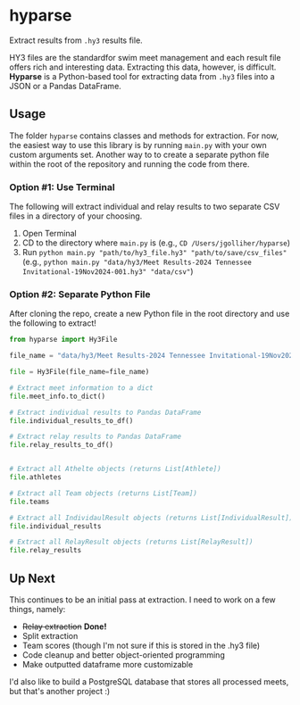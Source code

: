 # hyparse

Extract results from  `.hy3` results file. 

HY3 files are the standardfor swim meet management and each result file offers rich and interesting data. Extracting this data, however, is difficult. **Hyparse** is a Python-based tool for extracting data from `.hy3` files into a JSON or a Pandas DataFrame.


## Usage

The folder `hyparse` contains classes and methods for extraction. For now, the easiest way to use this library is by running `main.py` with your own custom arguments set. Another way to to create a separate python file within the root of the repository and running the code from there.

### Option #1: Use Terminal

The following will extract individual and relay results to two separate CSV files in a directory of your choosing.

1. Open Terminal
2. CD to the directory where `main.py` is (e.g., `CD /Users/jgolliher/hyparse`)
3. Run `python main.py "path/to/hy3_file.hy3" "path/to/save/csv_files"` (e.g., `python main.py "data/hy3/Meet Results-2024 Tennessee Invitational-19Nov2024-001.hy3" "data/csv"`)

### Option #2: Separate Python File

After cloning the repo, create a new Python file in the root directory and use the following to extract!

```python
from hyparse import Hy3File

file_name = "data/hy3/Meet Results-2024 Tennessee Invitational-19Nov2024-001.hy3"

file = Hy3File(file_name=file_name)

# Extract meet information to a dict
file.meet_info.to_dict()

# Extract individual results to Pandas DataFrame
file.individual_results_to_df()

# Extract relay results to Pandas DataFrame
file.relay_results_to_df()


# Extract all Athelte objects (returns List[Athlete])
file.athletes

# Extract all Team objects (returns List[Team])
file.teams

# Extract all IndividaulResult objects (returns List[IndividualResult])
file.individual_results

# Extract all RelayResult objects (returns List[RelayResult])
file.relay_results
```

## Up Next

This continues to be an initial pass at extraction. I need to work on a few things, namely:

* ~~Relay extraction~~  **Done!**
* Split extraction
* Team scores (though I'm not sure if this is stored in the .hy3 file)
* Code cleanup and better object-oriented programming
* Make outputted dataframe more customizable

I'd also like to build a PostgreSQL database that stores all processed meets, but that's another project :) 
